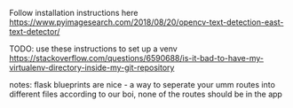 Follow installation instructions here
https://www.pyimagesearch.com/2018/08/20/opencv-text-detection-east-text-detector/

TODO: use these instructions to set up a venv
https://stackoverflow.com/questions/6590688/is-it-bad-to-have-my-virtualenv-directory-inside-my-git-repository




notes:
flask blueprints are nice - a way to seperate your umm routes into different files
according to our boi, none of the routes should be in the app
